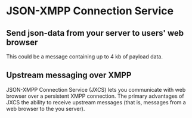 JSON-XMPP Connection Service
=========================

Send json-data from your server to users' web browser
-------------------------------------------------------------------------

This could be a message containing up to 4 kb of payload data.

Upstream messaging over XMPP
--------------------------------------------

JSON-XMPP Connection Service (JXCS) lets you communicate with web browser over a persistent XMPP connection. The primary advantages of JXCS the ability to receive upstream messages (that is, messages from a web browser to the you server).